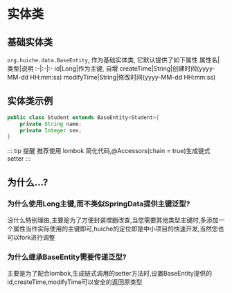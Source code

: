# 实体类
## 基础实体类
`org.huiche.data.BaseEntity`, 作为基础实体类, 它默认提供了如下属性
属性名|类型|说明
:-|:-|:-
id|Long|作为主键, 自增
createTime|String|创建时间(yyyy-MM-dd HH:mm:ss)
modifyTime|String|修改时间(yyyy-MM-dd HH:mm:ss)
## 实体类示例

```java
public class Student extends BaseEntity<Student>{
    private String name;
    private Integer sex;
}
```
::: tip 提醒
推荐使用 lombok 简化代码,@Accessors(chain = true)生成链式setter
:::

## 为什么...?
### 为什么使用Long主键,而不类似SpringData提供主键泛型?
没什么特别理由,主要是为了方便封装增删改查,当您需要其他类型主键时,多添加一个属性当作实际使用的主键即可,huiche的定位即是中小项目的快速开发,当然您也可以fork进行调整
### 为什么继承BaseEntity需要传递泛型?
主要是为了配合lombok,生成链式调用的setter方法时,设置BaseEntity提供的id,createTime,modifyTime可以安全的返回原类型
